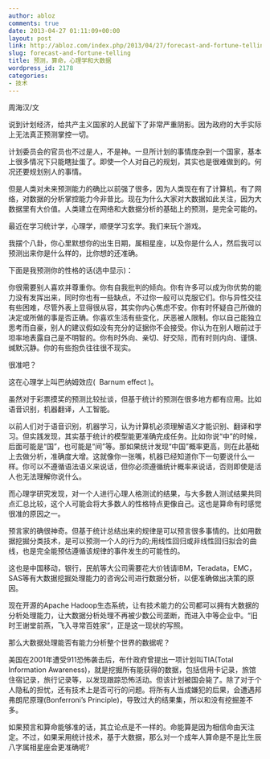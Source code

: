 ```yaml
---
author: abloz
comments: true
date: 2013-04-27 01:11:09+00:00
layout: post
link: http://abloz.com/index.php/2013/04/27/forecast-and-fortune-telling/
slug: forecast-and-fortune-telling
title: 预测，算命，心理学和大数据
wordpress_id: 2178
categories:
- 技术
---
```





周海汉/文




说到计划经济，给共产主义国家的人民留下了非常严重阴影。因为政府的大手实际上无法真正预测掌控一切。




计划委员会的官员也不过是人，不是神。一旦所计划的事情庞杂到一个国家，基本上很多情况下只能瞎扯蛋了。即使一个人对自己的规划，其实也是很难做到的。何况还要规划别人的事情。




但是人类对未来预测能力的确比以前强了很多，因为人类现在有了计算机，有了网络，对数据的分析掌控能力今非昔比。现在为什么大家对大数据如此关注，因为大数据里有大价值。人类建立在网络和大数据分析的基础上的预测，是完全可能的。







最近在学习统计学，心理学，顺便学习玄学。我们来玩个游戏。




我摆个八卦，你心里默想你的出生日期，属相星座，以及你是什么人，然后我可以预测出来你是什么样的，比你想的还准确。




下面是我预测你的性格的话(选中显示)：







你很需要别人喜欢并尊重你。你有自我批判的倾向。你有许多可以成为你优势的能力没有发挥出来，同时你也有一些缺点，不过你一般可以克服它们。你与异性交往有些困难，尽管外表上显得很从容，其实你内心焦虑不安。你有时怀疑自己所做的决定或所做的事是否正确。你喜欢生活有些变化，厌恶被人限制。你以自己能独立思考而自豪，别人的建议假如没有充分的证据你不会接受。你认为在别人眼前过于坦率地表露自己是不明智的。你有时外向、亲切、好交际，而有时则内向、谨慎、缄默沉静。你的有些抱负往往很不现实。







很准吧？





这在心理学上叫巴纳姆效应(  Barnum effect )。


虽然对于彩票摸奖的预测比较扯谈，但基于统计的预测在很多地方都有应用。比如语音识别，机器翻译，人工智能。




以前人们对于语音识别，机器学习，认为计算机必须理解语义才能识别、翻译和学习。但实践发现，其实基于统计的模型能更准确完成任务。比如你说“中”的时候，后面可能是“国”，也可能是“间”等。那如果统计发现“中国”概率更高，则在此基础上去做分析，准确度大增。这就像你一张嘴，机器已经知道你下一句要说什么一样。你可以不遵循语法语义来说话，但你必须遵循统计概率来说话，否则即使是活人也无法理解你说什么。




而心理学研究发现，对一个人进行心理人格测试的结果，与大多数人测试结果共同点汇总比较，这个人可能会将大多数人的性格特点更像自己。这也是算命有时感觉很准的原因之一。




预言家的确很神奇。但基于统计总结出来的规律是可以预言很多事情的。比如用数据挖掘分类技术，是可以预测一个人的行为的;用线性回归或非线性回归拟合的曲线，也是完全能预估遵循该规律的事件发生的可能性的。




这也是中国移动，银行，民航等大公司需要花大价钱请IBM，Teradata，EMC，SAS等有大数据挖掘处理能力的咨询公司进行数据分析，以便准确做出决策的原因。




现在开源的Apache Hadoop生态系统，让有技术能力的公司都可以拥有大数据的分析处理能力，让大数据分析处理不再被少数公司垄断，而进入中等企业中。“旧时王谢堂前燕，飞入寻常百姓家”，正是这一现状的写照。




那么大数据处理能否有能力分析整个世界的数据呢？




美国在2001年遭受911恐怖袭击后，布什政府曾提出一项计划叫TIA(Total Information Awareness)，就是挖掘所有能获得的数据，包括信用卡记录，旅馆住宿记录，旅行记录等，以发现跟踪恐怖活动。但该计划被国会毙了。除了对于个人隐私的担忧，还有技术上是否可行的问题。将所有人当成嫌犯的后果，会遭遇邦弗朗尼原理(Bonferroni’s Principle)，导致过大的结果集，所以和没有挖掘差不多。







如果预言和算命能够准的话，其立论点是不一样的。命能算是因为相信命由天注定。不过，如果采用统计技术，基于大数据，那么对一个成年人算命是不是比生辰八字属相星座会更准确呢? 



